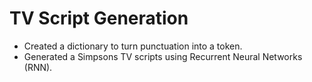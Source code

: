 # TV Script Generation
- Created a dictionary to turn punctuation into a token.
- Generated a Simpsons TV scripts using Recurrent Neural Networks (RNN).
